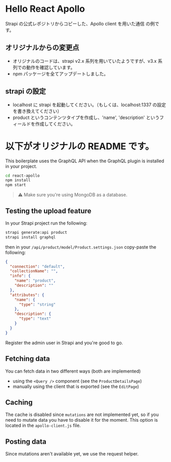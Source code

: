 # Hello React Apollo

Strapi の公式レポジトリからコピーした、Apollo client を用いた通信
の例です。

## オリジナルからの変更点

- オリジナルのコードは、strapi v2.x 系列を用いていたようですが、v3.x 系列での動作を確認しています。
- npm パッケージを全てアップデートしました。

## strapi の設定

- localhost に strapi を起動してください。（もしくは、localhost:1337 の設定を書き換えてください）
- product というコンテンツタイプを作成し、'name', 'description' というフィールドを作成してください。

# 以下がオリジナルの README です。

This boilerplate uses the GraphQL API when the GraphQL plugin is installed in your project.

```bash
cd react-apollo
npm install
npm start
```

> ⚠️ Make sure you're using MongoDB as a database.

## Testing the upload feature

In your Strapi project run the following:

```bash
strapi generate:api product
strapi install graphql
```

then in your `/api/product/model/Product.settings.json` copy-paste the following:

```json
{
  "connection": "default",
  "collectionName": "",
  "info": {
    "name": "product",
    "description": ""
  },
  "attributes": {
    "name": {
      "type": "string"
    },
    "description": {
      "type": "text"
    }
  }
}
```

Register the admin user in Strapi and you're good to go.

## Fetching data

You can fetch data in two different ways (both are implemented)

- using the `<Query />` component (see the `ProductDetailsPage`)
- manually using the client that is exported (see the `EditPage`)

## Caching

The cache is disabled since `mutations` are not implemented yet, so if you need to mutate data you have to disable it for the moment.
This option is located in the `apollo-client.js` file.

## Posting data

Since mutations aren't available yet, we use the request helper.
